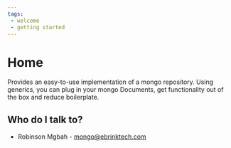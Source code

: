 ```yaml
---
tags:
 - welcome
 - getting started
---
```


# Home
Provides an easy-to-use implementation of a mongo repository. Using generics, you can plug in your mongo Documents, get functionality out of the box and reduce boilerplate.


## Who do I talk to? ###
- Robinson Mgbah - mongo@ebrinktech.com